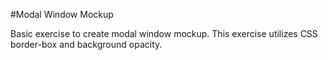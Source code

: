#Modal Window Mockup

Basic exercise to create modal window mockup. This exercise utilizes CSS border-box and background opacity.
